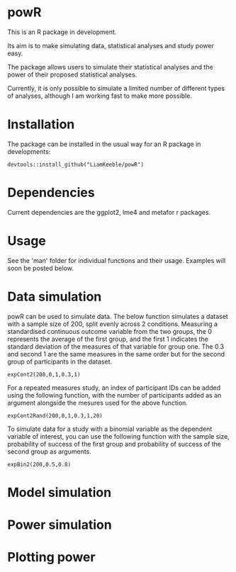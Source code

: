 # powR

This is an R package in development.

Its aim is to make simulating data, statistical analyses and study power easy.

The package allows users to simulate their statistical analyses and the power of their proposed statistical analyses.

Currently, it is only possible to simulate a limited number of different types of analyses, although I am working fast to make more possible.


# Installation

The package can be installed in the usual way for an R package in developments:

```
devtools::install_github("LiamKeeble/powR")

```

# Dependencies

Current dependencies are the ggplot2, lme4 and metafor r packages.


# Usage 

See the 'man' folder for individual functions and their usage. Examples will soon be posted below.


# Data simulation

powR can be used to simulate data. The below function simulates a dataset with a sample size of 200, split evenly across 2 conditions. Measuring a standardised continuous outcome variable from the two groups, the 0 represents the average of the first group, and the first 1 indicates the standard deviation of the measures of that variable for group one. The 0.3 and second 1 are the same measures in the same order but for the second group of participants in the dataset.

```
expCont2(200,0,1,0.3,1)
```

For a repeated measures study, an index of participant IDs can be added using the following function, with the number of participants added as an argument alongside the mesures used for the above function.

```
expCont2Rand(200,0,1,0.3,1,20)
```

To simulate data for a study with a binomial variable as the dependent variable of interest, you can use the following function with the sample size, probability of success of the first group and probability of success of the second group as arguments.

```
expBin2(200,0.5,0.8)
```



# Model simulation


# Power simulation


# Plotting power


